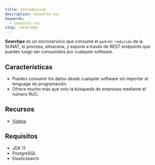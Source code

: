 ```yaml
---
title: Introducción
description: Consulta ruc
keywords:
  - consulta ruc
slug: /searchpe
---
```


**Searchpe** es un microservicio que consume el `padrón reducido` de la SUNAT, lo procesa, almacena, y expone a través de REST endpoints que pueden luego ser consumidos por cualquier software.

## Características

- Puedes consumir los datos desde cualquier software sin importar el lenguage de programación.
- Ofrece mucho más que solo la búsqueda de empresas mediante el número RUC.

## Recursos

- [Videos](https://www.youtube.com/playlist?list=PLnRgWcnYy6sbngfRRE6tZZEp1cSuu7AeV)

## Requisitos

- JDK 11
- PostgreSQL
- Elasticsearch
